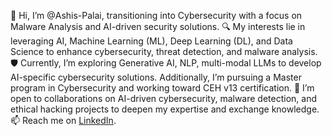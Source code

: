 👋 Hi, I’m @Ashis-Palai, transitioning into Cybersecurity with a focus on Malware Analysis and AI-driven security solutions.
🔍 My interests lie in leveraging AI, Machine Learning (ML), Deep Learning (DL), and Data Science to enhance cybersecurity, threat detection, and malware analysis.
🛡️ Currently, I’m exploring Generative AI, NLP, multi-modal LLMs to develop AI-specific cybersecurity solutions. Additionally, I’m pursuing a Master program in Cybersecurity and working toward CEH v13 certification.
🤝 I’m open to collaborations on AI-driven cybersecurity, malware detection, and ethical hacking projects to deepen my expertise and exchange knowledge.
📫 Reach me on [LinkedIn](https://www.linkedin.com/in/ashis-palai-21b191b5/).
